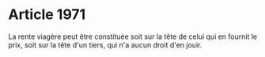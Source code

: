 # Article 1971

La rente viagère peut être constituée soit sur la tête de celui qui en fournit le prix, soit sur la tête d'un tiers, qui n'a aucun droit d'en jouir.